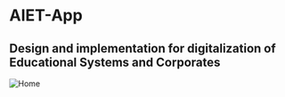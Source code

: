 # AIET-App
## Design and implementation for digitalization of Educational Systems and Corporates
![Home](https://github.com/user-attachments/assets/7c6f3e79-d4f2-4714-8d47-ea87229b2501)
